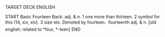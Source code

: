 TARGET DECK
ENGLISH

START
Basic
Fourteen
Back: adj. & n. 1 one more than thirteen. 2 symbol for this (14, xiv, xiv). 3 size etc. Denoted by fourteen.  fourteenth adj. & n. [old english: related to *four, *-teen]
END

